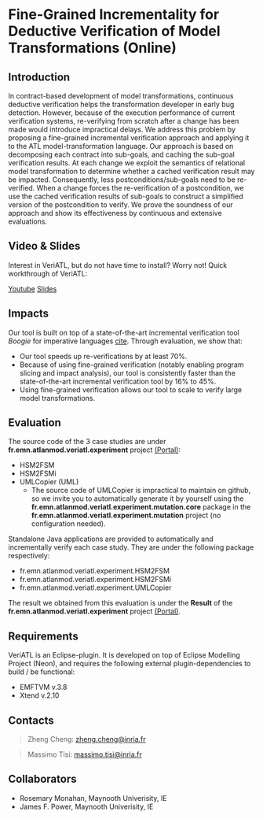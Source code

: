 Fine-Grained Incrementality for Deductive Verification of Model Transformations (Online)
=======

Introduction
------
In contract-based development of model transformations, continuous deductive verification helps the transformation developer in early bug detection. However, because of the execution performance of current verification systems, re-verifying from scratch after a change has been made would introduce impractical delays. We address this problem by proposing a fine-grained incremental verification approach and applying it to the ATL model-transformation language. Our approach is based on decomposing each contract into sub-goals, and caching the sub-goal verification results. At each change we exploit the semantics of relational model transformation to determine whether a cached verification result may be impacted. Consequently, less postconditions/sub-goals need to be re-verified. When a change forces the re-verification of a postcondition, we use the cached verification results of sub-goals to construct a simplified version of the postcondition to verify. We prove the soundness of our approach and show its effectiveness by continuous and extensive evaluations.


Video & Slides
------
Interest in VeriATL, but do not have time to install? Worry not! Quick workthrough of VeriATL: 

[Youtube](https://youtu.be/zFqbcK4jd9I)
[Slides](https://github.com/veriatl/VeriATL/blob/experiment/fr.emn.atlanmod.veriatl.resources/VeriATL_intro_slides.pdf)



Impacts
------
Our tool is built on top of a state-of-the-art incremental verification tool *Boogie* for imperative languages [cite](https://www.microsoft.com/en-us/research/wp-content/uploads/2016/12/krml245.pdf). Through evaluation, we show that:

* Our tool speeds up re-verifications by at least 70\%. 
* Because of using fine-grained verification (notably enabling program slicing and impact analysis), our tool is consistently faster than the state-of-the-art incremental verification tool by 16\% to 45\%.
* Using fine-grained verification allows our tool to scale to verify large model transformations.


Evaluation
------
The source code of the 3 case studies are under **fr.emn.atlanmod.veriatl.experiment** project [(Portal)](https://github.com/veriatl/VeriATL/tree/experiment/fr.emn.atlanmod.veriatl.experiment):
* HSM2FSM
* HSM2FSMi
* UMLCopier (UML)
   * The source code of UMLCopier is impractical to maintain on github, so we invite you to automatically generate it by yourself using the **fr.emn.atlanmod.veriatl.experiment.mutation.core** package in the **fr.emn.atlanmod.veriatl.experiment.mutation** project (no configuration needed). 

Standalone Java applications are provided to automatically and incrementally verify each case study. They are under the following package respectively:
* fr.emn.atlanmod.veriatl.experiment.HSM2FSM
* fr.emn.atlanmod.veriatl.experiment.HSM2FSMi
* fr.emn.atlanmod.veriatl.experiment.UMLCopier

The result we obtained from this evaluation is under the **Result** of the **fr.emn.atlanmod.veriatl.experiment** project [(Portal)](https://github.com/veriatl/VeriATL/tree/experiment/fr.emn.atlanmod.veriatl.experiment/Result).


Requirements
------
VeriATL is an Eclipse-plugin. It is developed on top of Eclipse Modelling Project (Neon), and requires the following external plugin-dependencies to build / be functional:
* EMFTVM v.3.8
* Xtend v.2.10


Contacts
------
> Zheng Cheng: zheng.cheng@inria.fr

> Massimo Tisi: massimo.tisi@inria.fr

Collaborators
------
* Rosemary Monahan, Maynooth Univerisity, IE
* James F. Power, Maynooth Univerisity, IE